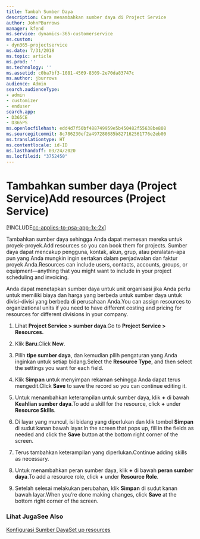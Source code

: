```yaml
---
title: Tambah Sumber Daya
description: Cara menambahkan sumber daya di Project Service
author: JohnPBurrows
manager: kfend
ms.service: dynamics-365-customerservice
ms.custom:
- dyn365-projectservice
ms.date: 7/31/2018
ms.topic: article
ms.prod: ''
ms.technology: ''
ms.assetid: c0ba7bf3-1081-4569-8309-2e70da83747c
ms.author: jburrows
audience: Admin
search.audienceType:
- admin
- customizer
- enduser
search.app:
- D365CE
- D365PS
ms.openlocfilehash: edd4d7f50bf488749959e5b450482f55638be808
ms.sourcegitcommit: 8c786230ef2a497280885b827162561776e2eb00
ms.translationtype: HT
ms.contentlocale: id-ID
ms.lasthandoff: 03/24/2020
ms.locfileid: "3752450"
---
```

# <a name="add-resources-project-service"></a><span data-ttu-id="3e1d1-103">Tambahkan sumber daya (Project Service)</span><span class="sxs-lookup"><span data-stu-id="3e1d1-103">Add resources (Project Service)</span></span>

[!INCLUDE[cc-applies-to-psa-app-1x-2x](../includes/cc-applies-to-psa-app-1x-2x.md)]

<span data-ttu-id="3e1d1-104">Tambahkan sumber daya sehingga Anda dapat memesan mereka untuk proyek-proyek.</span><span class="sxs-lookup"><span data-stu-id="3e1d1-104">Add resources so you can book them for projects.</span></span> <span data-ttu-id="3e1d1-105">Sumber daya dapat mencakup pengguna, kontak, akun, grup, atau peralatan-apa pun yang Anda mungkin ingin sertakan dalam penjadwalan dan faktur proyek Anda.</span><span class="sxs-lookup"><span data-stu-id="3e1d1-105">Resources can include users, contacts, accounts, groups, or equipment—anything that you might want to include in your project scheduling and invoicing.</span></span>  
  
<span data-ttu-id="3e1d1-106">Anda dapat menetapkan sumber daya untuk unit organisasi jika Anda perlu untuk memiliki biaya dan harga yang berbeda untuk sumber daya untuk divisi-divisi yang berbeda di perusahaan Anda.</span><span class="sxs-lookup"><span data-stu-id="3e1d1-106">You can assign resources to organizational units if you need to have different costing and pricing for resources for different divisions in your company.</span></span>  
  
1.  <span data-ttu-id="3e1d1-107">Lihat **Project Service > sumber daya**.</span><span class="sxs-lookup"><span data-stu-id="3e1d1-107">Go to **Project Service > Resources.**</span></span>  
  
2.  <span data-ttu-id="3e1d1-108">Klik **Baru**.</span><span class="sxs-lookup"><span data-stu-id="3e1d1-108">Click **New**.</span></span>  
  
3.  <span data-ttu-id="3e1d1-109">Pilih **tipe sumber daya**, dan kemudian pilih pengaturan yang Anda inginkan untuk setiap bidang.</span><span class="sxs-lookup"><span data-stu-id="3e1d1-109">Select the **Resource Type**, and then select the settings you want for each field.</span></span>  
  
4.  <span data-ttu-id="3e1d1-110">Klik **Simpan** untuk menyimpan rekaman sehingga Anda dapat terus mengedit.</span><span class="sxs-lookup"><span data-stu-id="3e1d1-110">Click **Save** to save the record so you can continue editing it.</span></span>  
  
5.  <span data-ttu-id="3e1d1-111">Untuk menambahkan keterampilan untuk sumber daya, klik **+** di bawah **Keahlian sumber daya**.</span><span class="sxs-lookup"><span data-stu-id="3e1d1-111">To add a skill for the resource, click **+** under **Resource Skills**.</span></span>  
  
6.  <span data-ttu-id="3e1d1-112">Di layar yang muncul, isi bidang yang diperlukan dan klik tombol **Simpan** di sudut kanan bawah layar.</span><span class="sxs-lookup"><span data-stu-id="3e1d1-112">In the screen that pops up, fill in the fields as needed and click the **Save** button at the bottom right corner of the screen.</span></span>  
  
7.  <span data-ttu-id="3e1d1-113">Terus tambahkan keterampilan yang diperlukan.</span><span class="sxs-lookup"><span data-stu-id="3e1d1-113">Continue adding skills as necessary.</span></span>  
  
8.  <span data-ttu-id="3e1d1-114">Untuk menambahkan peran sumber daya, klik **+** di bawah **peran sumber daya**.</span><span class="sxs-lookup"><span data-stu-id="3e1d1-114">To add a resource role, click **+** under **Resource Role**.</span></span>  
  
9. <span data-ttu-id="3e1d1-115">Setelah selesai melakukan perubahan, klik **Simpan** di sudut kanan bawah layar.</span><span class="sxs-lookup"><span data-stu-id="3e1d1-115">When you’re done making changes, click **Save** at the bottom right corner of the screen.</span></span>  
  
### <a name="see-also"></a><span data-ttu-id="3e1d1-116">Lihat Juga</span><span class="sxs-lookup"><span data-stu-id="3e1d1-116">See Also</span></span>  
 [<span data-ttu-id="3e1d1-117">Konfigurasi Sumber Daya</span><span class="sxs-lookup"><span data-stu-id="3e1d1-117">Set up resources</span></span>](../project-service/set-up-resources.md)
